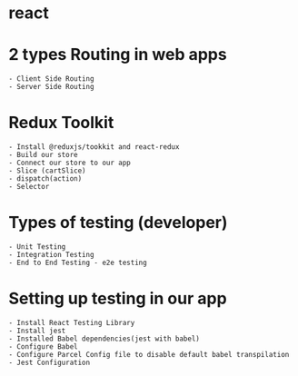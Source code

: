 # react


# 2 types Routing in web apps
    - Client Side Routing
    - Server Side Routing

# Redux Toolkit
    - Install @reduxjs/tookkit and react-redux
    - Build our store 
    - Connect our store to our app
    - Slice (cartSlice)
    - dispatch(action)
    - Selector

# Types of testing (developer)
    - Unit Testing
    - Integration Testing
    - End to End Testing - e2e testing

         

# Setting up testing in our app
    - Install React Testing Library
    - Install jest
    - Installed Babel dependencies(jest with babel)
    - Configure Babel
    - Configure Parcel Config file to disable default babel transpilation 
    - Jest Configuration

